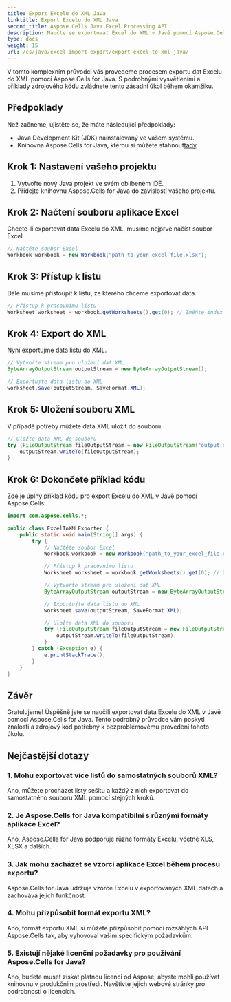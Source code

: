 ```yaml
---
title: Export Excelu do XML Java
linktitle: Export Excelu do XML Java
second_title: Aspose.Cells Java Excel Processing API
description: Naučte se exportovat Excel do XML v Javě pomocí Aspose.Cells pro Javu. Podrobný průvodce se zdrojovým kódem pro bezproblémový převod dat.
type: docs
weight: 15
url: /cs/java/excel-import-export/export-excel-to-xml-java/
---
```


V tomto komplexním průvodci vás provedeme procesem exportu dat Excelu do XML pomocí Aspose.Cells for Java. S podrobnými vysvětleními a příklady zdrojového kódu zvládnete tento zásadní úkol během okamžiku.

## Předpoklady

Než začneme, ujistěte se, že máte následující předpoklady:

- Java Development Kit (JDK) nainstalovaný ve vašem systému.
-  Knihovna Aspose.Cells for Java, kterou si můžete stáhnout[tady](https://releases.aspose.com/cells/java/).

## Krok 1: Nastavení vašeho projektu

1. Vytvořte nový Java projekt ve svém oblíbeném IDE.
2. Přidejte knihovnu Aspose.Cells for Java do závislostí vašeho projektu.

## Krok 2: Načtení souboru aplikace Excel

Chcete-li exportovat data Excelu do XML, musíme nejprve načíst soubor Excel.

```java
// Načtěte soubor Excel
Workbook workbook = new Workbook("path_to_your_excel_file.xlsx");
```

## Krok 3: Přístup k listu

Dále musíme přistoupit k listu, ze kterého chceme exportovat data.

```java
// Přístup k pracovnímu listu
Worksheet worksheet = workbook.getWorksheets().get(0); // Změňte index podle potřeby
```

## Krok 4: Export do XML

Nyní exportujme data listu do XML.

```java
// Vytvořte stream pro uložení dat XML
ByteArrayOutputStream outputStream = new ByteArrayOutputStream();

// Exportujte data listu do XML
worksheet.save(outputStream, SaveFormat.XML);
```

## Krok 5: Uložení souboru XML

V případě potřeby můžete data XML uložit do souboru.

```java
// Uložte data XML do souboru
try (FileOutputStream fileOutputStream = new FileOutputStream("output.xml")) {
    outputStream.writeTo(fileOutputStream);
}
```

## Krok 6: Dokončete příklad kódu

Zde je úplný příklad kódu pro export Excelu do XML v Javě pomocí Aspose.Cells:

```java
import com.aspose.cells.*;

public class ExcelToXMLExporter {
    public static void main(String[] args) {
        try {
            // Načtěte soubor Excel
            Workbook workbook = new Workbook("path_to_your_excel_file.xlsx");

            // Přístup k pracovnímu listu
            Worksheet worksheet = workbook.getWorksheets().get(0); // Změňte index podle potřeby

            // Vytvořte stream pro uložení dat XML
            ByteArrayOutputStream outputStream = new ByteArrayOutputStream();

            // Exportujte data listu do XML
            worksheet.save(outputStream, SaveFormat.XML);

            // Uložte data XML do souboru
            try (FileOutputStream fileOutputStream = new FileOutputStream("output.xml")) {
                outputStream.writeTo(fileOutputStream);
            }
        } catch (Exception e) {
            e.printStackTrace();
        }
    }
}
```

## Závěr

Gratulujeme! Úspěšně jste se naučili exportovat data Excelu do XML v Javě pomocí Aspose.Cells for Java. Tento podrobný průvodce vám poskytl znalosti a zdrojový kód potřebný k bezproblémovému provedení tohoto úkolu.

## Nejčastější dotazy

### 1. Mohu exportovat více listů do samostatných souborů XML?
   Ano, můžete procházet listy sešitu a každý z nich exportovat do samostatného souboru XML pomocí stejných kroků.

### 2. Je Aspose.Cells for Java kompatibilní s různými formáty aplikace Excel?
   Ano, Aspose.Cells for Java podporuje různé formáty Excelu, včetně XLS, XLSX a dalších.

### 3. Jak mohu zacházet se vzorci aplikace Excel během procesu exportu?
   Aspose.Cells for Java udržuje vzorce Excelu v exportovaných XML datech a zachovává jejich funkčnost.

### 4. Mohu přizpůsobit formát exportu XML?
   Ano, formát exportu XML si můžete přizpůsobit pomocí rozsáhlých API Aspose.Cells tak, aby vyhovoval vašim specifickým požadavkům.

### 5. Existují nějaké licenční požadavky pro používání Aspose.Cells for Java?
   Ano, budete muset získat platnou licenci od Aspose, abyste mohli používat knihovnu v produkčním prostředí. Navštivte jejich webové stránky pro podrobnosti o licencích.